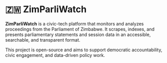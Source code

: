 # 🇿🇼 ZimParliWatch

**ZimParliWatch** is a civic-tech platform that monitors and analyzes proceedings from the Parliament of Zimbabwe. It scrapes, indexes, and presents parliamentary statements and session data in an accessible, searchable, and transparent format.

This project is open-source and aims to support democratic accountability, civic engagement, and data-driven policy work.

